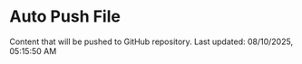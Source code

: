 # Auto Push File

Content that will be pushed to GitHub repository.
Last updated: 08/10/2025, 05:15:50 AM